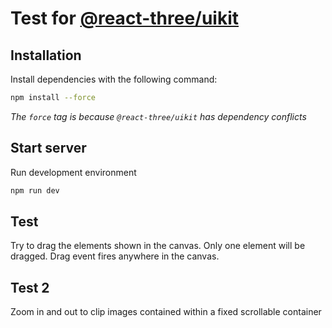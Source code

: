 # Test for [@react-three/uikit](https://github.com/pmndrs/uikit/tree/main)

## Installation
Install dependencies with the following command:
```bash
npm install --force
```
_The `force` tag is because `@react-three/uikit` has dependency conflicts_

## Start server
Run development environment
```bash
npm run dev
```

## Test
Try to drag the elements shown in the canvas. Only one element will be dragged. Drag event fires anywhere in the canvas.

## Test 2
Zoom in and out to clip images contained within a fixed scrollable container